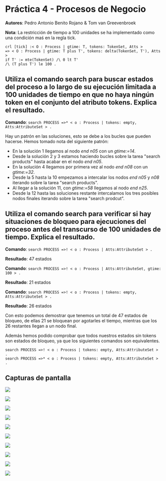 # Práctica 4 - Procesos de Negocio

**Autores**: Pedro Antonio Benito Rojano & Tom van Greevenbroek

**Nota**: La restricción de tiempo a 100 unidades se ha implementado como una condición maś en la regla tick.

```
crl [tick] :< O : Process | gtime: T, tokens: TokenSet, Atts >
=> < O : Process | gtime: T plus T', tokens: delta(TokenSet, T'), Atts >
if T' := mte(TokenSet) /\ 0 lt T'
/\ (T plus T') le 100 .
```

## Utiliza el comando search para buscar estados del proceso a lo largo de su ejecución limitada a 100 unidades de tiempo en que no haya ningún token en el conjunto del atributo tokens. Explica el resultado.

**Comando**: `search PROCESS =>* < o : Process | tokens: empty, Atts:AttributeSet > .`

Hay un patrón en las soluciones, esto se debe a los bucles que pueden hacerse. Hemos tomado nota del siguiente patrón:

- En la solución 1 llegamos al nodo _end n05_ con un _gtime:=14_.
- Desde la solución 2 y 3 estamos haciendo bucles sobre la tarea "search products" hasta acabar en el nodo _end n05_.
- En la solución 4 llegamos por primera vez al nodo _end n08_ con un _gtime:=32_.
- Desde la 5 hasta la 10 empezamos a intercalar los nodos _end n05_ y _n08_ iterando sobre la tarea "search products".
- Al llegar a la solución 11, con _gtime:=58_ llegamos al nodo _end n25_.
- Desde la 12 hasta las soluciones restante intercalamos los tres posibles nodos finales iterando sobre la tarea "search prodcut".

## Utiliza el comando search para verificar si hay situaciones de bloqueo para ejecuciones del proceso antes del transcurso de 100 unidades de tiempo. Explica el resultado.

**Comando**: `search PROCESS =>! < o : Process | Atts:AttributeSet > .`

**Resultado**: 47 estados

**Comando**: `search PROCESS =>! < o : Process | Atts:AttributeSet, gtime: 100 > .`

**Resultado**: 21 estados

**Comando**: `search PROCESS =>! < o : Process | tokens: empty, Atts:AttributeSet > .`

**Resultado**: 26 estados

Con esto podemos demostrar que tenemos un total de 47 estados de bloqueo, de ellas 21 se bloquean por agotarles el tiempo, mientras que los 26 restantes llegan a un nodo final.

Además hemos podido comprobar que todos nuestros estados sin tokens son estados de bloqueo, ya que los siguientes comandos son equivalentes.

```
search PROCESS =>! < o : Process | tokens: empty, Atts:AttributeSet > .
search PROCESS =>* < o : Process | tokens: empty, Atts:AttributeSet > .
```

## Capturas de pantalla 

![](./img/1-s1,2.png)

![](./img/1-s4,5.png)

![](./img/1-s11,12.png)

![](./img/1-s25,26.png)

![](./img/2-!-s1,2.png)

![](./img/2-!-s46,47.png)

![](./img/2-t100-s1,2.png)

![](./img/2-t100-s20,21.png)

![](./img/2-tempty-s1,2.png)

![](./img/2-tempty-s25,26.png)

